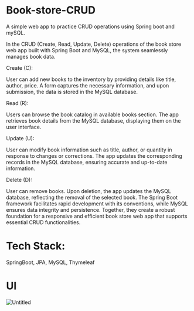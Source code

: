 # Book-store-CRUD
A simple web app to practice CRUD operations using Spring boot and mySQL.

In the CRUD (Create, Read, Update, Delete) operations of the book store web app built with Spring Boot and MySQL, the system seamlessly manages book data.

Create (C):

User can add new books to the inventory by providing details like title, author, price.
A form captures the necessary information, and upon submission, the data is stored in the MySQL database.

Read (R):

Users can browse the book catalog in available books section.
The app retrieves book details from the MySQL database, displaying them on the user interface.

Update (U):

User can modify book information such as title, author, or quantity in response to changes or corrections.
The app updates the corresponding records in the MySQL database, ensuring accurate and up-to-date information.

Delete (D):

User can remove books.
Upon deletion, the app updates the MySQL database, reflecting the removal of the selected book.
The Spring Boot framework facilitates rapid development with its conventions, while MySQL ensures data integrity and persistence. 
Together, they create a robust foundation for a responsive and efficient book store web app that supports essential CRUD functionalities.

# Tech Stack:
SpringBoot, JPA,
MySQL,
Thymeleaf

# UI
![Untitled](https://github.com/Sandy177000/book-store-CRUD/assets/112424645/c9c1e2e0-5d28-43f6-b6bf-73350086419c)
